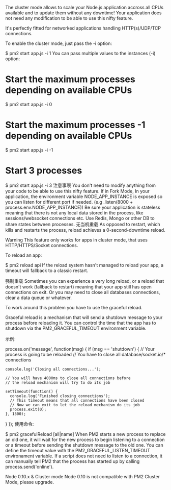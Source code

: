 The cluster mode allows to scale your Node.js application accross all CPUs available and to update them without any downtime! Your application does not need any modification to be able to use this nifty feature.

It's perfectly fitted for networked applications handling HTTP(s)/UDP/TCP connections.

To enable the cluster mode, just pass the -i option:

$ pm2 start app.js -i 1
You can pass multiple values to the instances (-i) option:

# Start the maximum processes depending on available CPUs
$ pm2 start app.js -i 0

# Start the maximum processes -1 depending on available CPUs
$ pm2 start app.js -i -1

# Start 3 processes
$ pm2 start app.js -i 3
注意事项
You don't need to modify anything from your code to be able to use this nifty feature.
If in Fork Mode, In your application, the environment variable NODE_APP_INSTANCE is exposed so you can listen for different port if needed. (e.g .listen(8000 + process.env.NODE_APP_INSTANCE))
Be sure your application is stateless meaning that there is not any local data stored in the process, like sessions/websocket connections etc. Use Redis, Mongo or other DB to share states between processes.
无当机重载
As opposed to restart, which kills and restarts the process, reload achieves a 0-second-downtime reload.

Warning This feature only works for apps in cluster mode, that uses HTTP/HTTPS/Socket connections.

To reload an app:

$ pm2 reload api
If the reload system hasn't managed to reload your app, a timeout will fallback to a classic restart.

强制重载
Sometimes you can experience a very long reload, or a reload that doesn't work (fallback to restart) meaning that your app still has open connections on exit. Or you may need to close all databases connections, clear a data queue or whatever.

To work around this problem you have to use the graceful reload.

Graceful reload is a mechanism that will send a shutdown message to your process before reloading it. You can control the time that the app has to shutdown via the PM2_GRACEFUL_TIMEOUT environment variable.

示例:

process.on('message', function(msg) {
  if (msg == 'shutdown') {
    // Your process is going to be reloaded
    // You have to close all database/socket.io/* connections

    console.log('Closing all connections...');

    // You will have 4000ms to close all connections before
    // the reload mechanism will try to do its job

    setTimeout(function() {
      console.log('Finished closing connections');
      // This timeout means that all connections have been closed
      // Now we can exit to let the reload mechanism do its job
      process.exit(0);
    }, 1500);
  }
});
使用命令:

$ pm2 gracefulReload [all|name]
When PM2 starts a new process to replace an old one, it will wait for the new process to begin listening to a connection or a timeout before sending the shutdown message to the old one. You can define the timeout value with the PM2_GRACEFUL_LISTEN_TIMEOUT environament variable. If a script does not need to listen to a connection, it can manually tell PM2 that the process has started up by calling process.send('online').

Node 0.10.x & Cluster mode
Node 0.10 is not compatible with PM2 Cluster Mode, please upgrade.